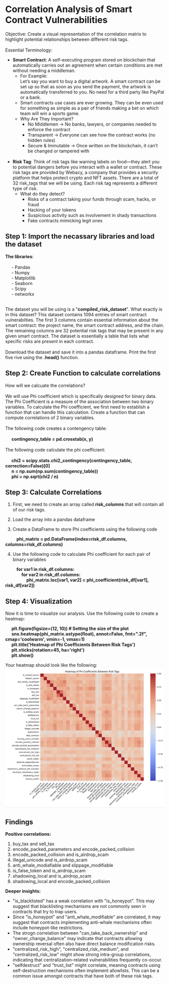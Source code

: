 <h1> Correlation Analysis of Smart Contract Vulnerabilities </h1>

Objective: Create a visual representation of the correlation matrix to highlight potential relationships between different risk tags. <br>
<br>
Essential Terminology:
- __Smart Contract__: A self-executing program  stored on blockchain that automatically carries out an agreement when certain conditions are met without needing a middleman. <br>
  - For Example: <br>
    Let’s say you want to buy a digital artwork. A smart contract can be set up so that as soon as you send the payment, the artwork is automatically transferred to you. No need for a 
    third party like PayPal or a bank.
  - Smart contracts use cases are ever growing. They can be even used for something as simple as a pair of friends making a bet on which team will win a sports game.
   - Why Are They Important? <br>
     - No Middlemen → No banks, lawyers, or companies needed to enforce the contract
     - Transparent → Everyone can see how the contract works (no hidden rules)
     - Secure & Immutable → Once written on the blockchain, it can’t be changed or tampered with
  <br>
- __Risk Tag__: Think of risk tags like warning labels on food—they alert you to potential dangers before you interact with a wallet or contract. These risk tags are provided by Webacy, a company that provides a security platform that helps protect crypto and NFT assets. There are a total of 32 risk_tags that we will be using. Each risk tag represents a different type of risk.
  - What do they detect?
    - Risks of a contract taking your funds through scam, hacks, or fraud
    - Hacking of your tokens
    - Suspicious activity such as involvement in shady transactions
    - Fake contracts mimicking legit ones

<h2> Step 1: Import the necassary libraries and load the dataset </h2>

__The libraries__: <br>
<br>
  &nbsp;&nbsp;&nbsp;&nbsp; - Pandas <br>
  &nbsp;&nbsp;&nbsp;&nbsp; - Numpy <br>
  &nbsp;&nbsp;&nbsp;&nbsp; - Matplotlib <br>
  &nbsp;&nbsp;&nbsp;&nbsp; - Seaborn <br>
  &nbsp;&nbsp;&nbsp;&nbsp; - Scipy <br>
  &nbsp;&nbsp;&nbsp;&nbsp; - networkx <br>
  <br>

The dataset you will be using is a "__compiled_risk_dataset__". What exactly is in this dataset? This dataset contains 1094 entries of smart contract vulnerabilties. The first 3 columns contain essential information about the smart contract: the project name, the smart contract address, and the chain. The remaining columns are 32 potential risk tags that may be present in any given smart contract. The dataset is essentially a table that lists what specific risks are present in each contract.<br>
<br>
Download the dataset and save it into a pandas dataframe. Print the first five rive using the __.head()__ function.

<h2> Step 2: Create Function to calculate correlations </h2>

How will we calcuate the correlations? <br>
<br>
We will use Phi coefficient which is specifically designed for binary data. The Phi Coefficient is a measure of the association between two binary variables. To calculate the Phi coefficient, we first need to establish a function that can handle this calculation. Create a function that can compute correlations of 2 binary variables. <br>
<br>
The following code creates a contengency table: <br>
<br>
&nbsp;&nbsp;&nbsp;&nbsp; __contingency_table = pd.crosstab(x, y)__ <br>
<br>
The following code calculate the phi coefficient: <br>
<br>
&nbsp;&nbsp;&nbsp;&nbsp; __chi2 = scipy.stats.chi2_contingency(contingency_table, correction=False)[0]__ <br>
&nbsp;&nbsp;&nbsp;&nbsp; __n = np.sum(np.sum(contingency_table))__ <br>
&nbsp;&nbsp;&nbsp;&nbsp; __phi = np.sqrt(chi2 / n)__ <br>

<h2> Step 3: Calculate Correlations </h2>

  1. First, we need to create an array called __risk_columns__ that will contain all of our risk tags.
  
  2. Load the array into a pandas dataframe

  3. Create a DataFrame to store Phi coefficients using the following code

&nbsp;&nbsp;&nbsp;&nbsp;&nbsp;&nbsp;&nbsp;&nbsp; __phi_matrix = pd.DataFrame(index=risk_df.columns, columns=risk_df.columns)__ <br>

  4. Use the following code to calculate Phi coefficient for each pair of binary variables <br>
 
&nbsp;&nbsp;&nbsp;&nbsp;&nbsp;&nbsp;&nbsp;&nbsp; __for var1 in risk_df.columns:__ <br>
&nbsp;&nbsp;&nbsp;&nbsp;&nbsp;&nbsp;&nbsp;&nbsp;&nbsp;&nbsp;&nbsp;&nbsp; __for var2 in risk_df.columns:__ <br>
&nbsp;&nbsp;&nbsp;&nbsp;&nbsp;&nbsp;&nbsp;&nbsp;&nbsp;&nbsp;&nbsp;&nbsp;&nbsp;&nbsp;&nbsp;&nbsp; __phi_matrix.loc[var1, var2] = phi_coefficient(risk_df[var1], risk_df[var2])__ <br>

<h2> Step 4: Visualization </h2>

Now it is time to visualize our analysis. Use the following code to create a heatmap:

&nbsp;&nbsp;&nbsp;&nbsp; __plt.figure(figsize=(12, 10)) # Setting the size of the plot__ <br>
&nbsp;&nbsp;&nbsp;&nbsp; __sns.heatmap(phi_matrix.astype(float), annot=False, fmt=".2f", cmap='coolwarm', vmin=-1, vmax=1)__ <br>
&nbsp;&nbsp;&nbsp;&nbsp; __plt.title('Heatmap of Phi Coefficients Between Risk Tags')__ <br>
&nbsp;&nbsp;&nbsp;&nbsp; __plt.xticks(rotation=45, ha='right')__ <br>
&nbsp;&nbsp;&nbsp;&nbsp; __plt.show()__ <br>

Your heatmap should look like the following:
![image alt](Correlation_analysis.png)

<h2> Findings </h2>

__Positive correlations:__ <br>
1. buy_tax and sell_tax
2. encode_packed_parameters and encode_packed_collision
3. encode_packed_collision and is_airdrop_scam
4. illegal_unicode and is_airdrop_scam
5. anti_whale_modiafiable and slippage_modifiable
6. is_false_token and is_airdrop_scam
7. shadowing_local and is_airdrop_scam
8. shadowing_local and encode_packed_collision

__Deeper insights:__

- "is_blacklisted" has a weak correlation with "is_honeypot". This may suggest that blacklisting mechanisms are not commonly seen in contracts that try to trap users.
- Since "is_honeypot" and "anti_whale_modifiable" are correlated, it may suggest that contracts implementing anti-whale mechanisms often include honeypot-like restrictions.
- The strogn correlation between "can_take_back_ownership" and "owner_change_balance" may indicate that contracts allowing ownership reversal often also have direct balance modification risks.
- "centralized_risk_high", "centralized_risk_medium", and "centralized_risk_low" might show strong intra-group correlations, indicating that centralization-related vulnerabilities frequently co-occur.
- "selfdestruct" and "trust_list" might correlate, meaning contracts using self-destruction mechanisms often implement allowlists. This can be a common issue amongst contracts that have both of these risk tags.

